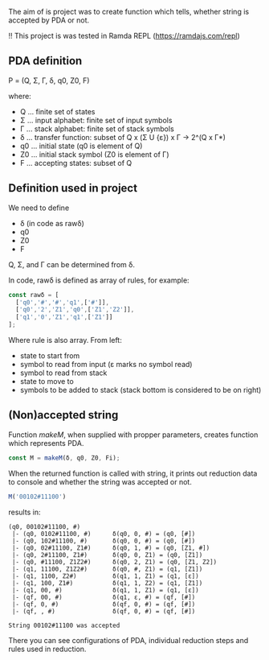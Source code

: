 The aim of is project was to create function which tells, whether string is accepted by PDA or not.

!! This project is was tested in Ramda REPL (https://ramdajs.com/repl)


PDA definition
----

P = (Q, Σ, Γ, δ, q0, Z0, F)

where:

* Q ... finite set of states
* Σ ... input alphabet: finite set of input symbols
* Γ ... stack alphabet: finite set of stack symbols
* δ ... transfer function: subset of Q x (Σ U {ε}) x Γ &rarr; 2^(Q x Γ*)
* q0 ... initial state (q0 is element of Q)
* Z0 ... initial stack symbol (Z0 is element of Γ)
* F ... accepting states: subset of Q

Definition used in project
----
We need to define

* δ (in code as rawδ)
* q0
* Z0
* F

Q, Σ, and Γ can be determined from δ.

In code, rawδ is defined as array of rules, for example: 

```javascript
const rawδ = [
  ['q0','#','#','q1',['#']],
  ['q0','2','Z1','q0',['Z1','Z2']],
  ['q1','0','Z1','q1',['Z1']]
];
```

Where rule is also array. From left:

* state to start from
* symbol to read from input (ε marks no symbol read)
* symbol to read from stack
* state to move to
* symbols to be added to stack (stack bottom is considered to be on right)

(Non)accepted string
----

Function *makeM*, when supplied with propper parameters, creates function which represents PDA. 

```javascript
const M = makeM(δ, q0, Z0, Fi);
```

When the returned function is called with string, it prints out reduction data to console and whether the string was accepted or not. 

```javascript
M('00102#11100')
```

results in:

```
(q0, 00102#11100, #)     
 |- (q0, 0102#11100, #)      δ(q0, 0, #) = (q0, [#])
 |- (q0, 102#11100, #)       δ(q0, 0, #) = (q0, [#])
 |- (q0, 02#11100, Z1#)      δ(q0, 1, #) = (q0, [Z1, #])
 |- (q0, 2#11100, Z1#)       δ(q0, 0, Z1) = (q0, [Z1])
 |- (q0, #11100, Z1Z2#)      δ(q0, 2, Z1) = (q0, [Z1, Z2])
 |- (q1, 11100, Z1Z2#)       δ(q0, #, Z1) = (q1, [Z1])
 |- (q1, 1100, Z2#)          δ(q1, 1, Z1) = (q1, [ε])
 |- (q1, 100, Z1#)           δ(q1, 1, Z2) = (q1, [Z1])
 |- (q1, 00, #)              δ(q1, 1, Z1) = (q1, [ε])
 |- (qf, 00, #)              δ(q1, ε, #) = (qf, [#])
 |- (qf, 0, #)               δ(qf, 0, #) = (qf, [#])
 |- (qf, , #)                δ(qf, 0, #) = (qf, [#])
 
String 00102#11100 was accepted
```

There you can see configurations of PDA, individual reduction steps and rules used in reduction.